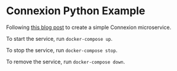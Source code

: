 # Connexion Python Example

Following [this blog post](https://caricio.com/2016/09/16/crafting-effective-microservices-in-python/) to create a simple Connexion microservice.

To start the service, run `docker-compose up`.

To stop the service, run `docker-compose stop`.

To remove the service, run `docker-compose down`.
